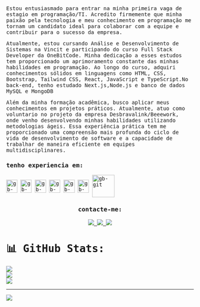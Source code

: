 <samp>
  


<p align="left">Estou entusiasmado para entrar na minha primeira vaga de estagio em programação/TI. Acredito firmemente que minha paixão pela tecnologia e meu conhecimento em programação me tornam um candidato ideal para colaborar com a equipe e contribuir para o sucesso da empresa.

Atualmente, estou cursando Análise e Desenvolvimento de Sistemas na Vincit e participando do curso Full Stack Developer da OneBitCode. Minha dedicação a esses estudos tem proporcionado um aprimoramento constante das minhas habilidades em programação. Ao longo do curso, adquiri conhecimentos sólidos em linguagens como HTML, CSS, Bootstrap, Tailwind CSS, React, JavaScript e TypeScript.No back-end, tenho estudado Next.js,Node.js e banco de dados MySQL e MongoDB

Além da minha formação acadêmica, busco aplicar meus conhecimentos em projetos práticos. Atualmente, atuo como voluntario no projeto da empresa Desbravalink/Beeework, onde venho desenvolvendo minhas habilidades utilizando metodologias ágeis. Essa experiência prática tem me proporcionado uma compreensão mais profunda do ciclo de vida de desenvolvimento de software e a capacidade de trabalhar de maneira eficiente em equipes multidisciplinares.</p>
<h3>tenho experiencia em:</h3>
<!-- <img align="center" alt="gb-py" height="35" width="30" src="https://cdn.jsdelivr.net/gh/devicons/devicon/icons/python/python-original.svg"> -->
<!-- <img align="center" alt="gb-django" height="35" width="30" src="https://cdn.jsdelivr.net/gh/devicons/devicon/icons/django/django-plain.svg"> -->
<img align="center" alt="gb-js" height="35" width="30" src="https://cdn.jsdelivr.net/gh/devicons/devicon/icons/typescript/typescript-original.svg">
<img align="center" alt="gb-js" height="35" width="30" src="https://cdn.jsdelivr.net/gh/devicons/devicon/icons/javascript/javascript-original.svg">
<img align="center" alt="gb-react" height="35" width="30" src="https://cdn.jsdelivr.net/gh/devicons/devicon/icons/react/react-original.svg">
<img align="center" alt="gb-html" height="35" width="30" src="https://cdn.jsdelivr.net/gh/devicons/devicon/icons/html5/html5-original-wordmark.svg">
<img align="center" alt="gb-css" height="35" width="30" src="https://cdn.jsdelivr.net/gh/devicons/devicon/icons/css3/css3-original-wordmark.svg">
<img align="center" alt="gb-git" height="35" width="30" src="https://cdn.jsdelivr.net/gh/devicons/devicon/icons/nextjs/nextjs-line.svg" />
<img align="center" alt="gb-git" height="60" width="60"src="https://cdn.jsdelivr.net/gh/devicons/devicon/icons/nodejs/nodejs-plain-wordmark.svg" />



           
          
          
          

  <br>
  <div align="center">
  <h3><b>contacte-me:</b></h3>
  <a href="https://www.linkedin.com/in/juanyago25/" target="_blank" rel="noopener noreferrer">
  <img src="https://img.shields.io/badge/-linkedin-orange.svg?style=for-the-badge&logo=linkedin&logoColor=white">
  </a>
  <a href="juanyago25@gmail.com" target="_blank" rel="noopener noreferrer">
  <img src="https://img.shields.io/badge/-gmail-orange?style=for-the-badge&logo=gmail&logoColor=white">
  </a>

  <a href="https://www.instagram.com/juanyago25/" target="_blank" rel="noopener noreferrer">
  <img src="https://img.shields.io/badge/-instagram-orange.svg?style=for-the-badge&logo=Instagram&logoColor=white">
  </a>

  </div>

  # 📊 GitHub Stats:
![](https://github-readme-stats.vercel.app/api?username=JuanYago&theme=monokai&hide_border=false&include_all_commits=false&count_private=false)<br/>
![](https://github-readme-streak-stats.herokuapp.com/?user=JuanYago&theme=monokai&hide_border=false)<br/>
![](https://github-readme-stats.vercel.app/api/top-langs/?username=JuanYago&theme=monokai&hide_border=false&include_all_commits=false&count_private=false&layout=compact)

---
[![](https://visitcount.itsvg.in/api?id=JuanYago&icon=0&color=0)](https://visitcount.itsvg.in)
  </samp>
<br>

  
 
 
